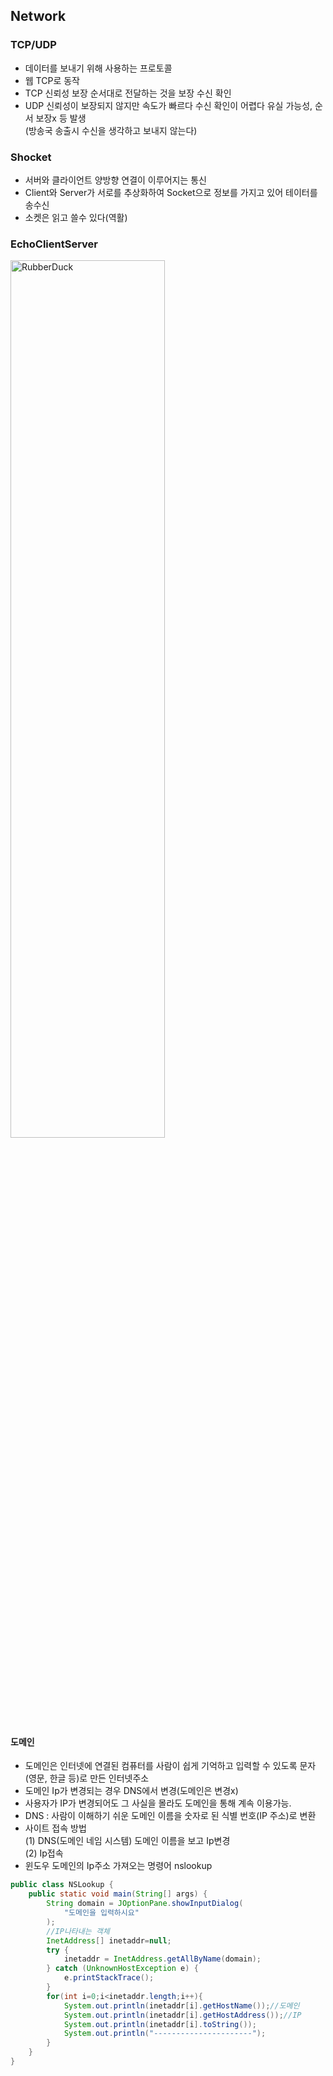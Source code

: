 ## Network
### TCP/UDP
* 데이터를 보내기 위해 사용하는 프로토콜
* 웹 TCP로 동작
* TCP 신뢰성 보장 순서대로 전달하는 것을 보장 수신 확인
* UDP 신뢰성이 보장되지 않지만 속도가 빠르다 수신 확인이 어렵다 유실 가능성, 순서 보장x 등 발생  
 (방송국 송출시 수신을 생각하고 보내지 않는다)
### Shocket
* 서버와 클라이언트 양방향 연결이 이루어지는 통신
* Client와 Server가 서로를 추상화하여 Socket으로 정보를 가지고 있어 테이터를 송수신
* 소켓은 읽고 쓸수 있다(역활)
### EchoClientServer
<img src="https://i.ibb.co/M2TrBz1/2022-06-27-204312.png" width="70%" height="60%" title="px(픽셀) 크기 설정" alt="RubberDuck"></img>
#### 도메인
* 도메인은 인터넷에 연결된 컴퓨터를 사람이 쉽게 기억하고 입력할 수 있도록 문자(영문, 한글 등)로 만든 인터넷주소
* 도메인 Ip가 변경되는 경우 DNS에서 변경(도메인은 변경x)
* 사용자가 IP가 변경되어도 그 사실을 몰라도 도메인을 통해 계속 이용가능.
* DNS : 사람이 이해하기 쉬운 도메인 이름을 숫자로 된 식별 번호(IP 주소)로 변환
* 사이트 접속 방법  
  (1) DNS(도메인 네임 시스템) 도메인 이름을 보고 Ip변경  
  (2) Ip접속  
* 윈도우 도메인의 Ip주소 가져오는 명령어 nslookup
```java
public class NSLookup {
	public static void main(String[] args) {
		String domain = JOptionPane.showInputDialog(
			"도메인을 입력하시요"
		);
		//IP나타내는 객체
		InetAddress[] inetaddr=null;
		try {
			inetaddr = InetAddress.getAllByName(domain);
		} catch (UnknownHostException e) {
			e.printStackTrace();
		}
		for(int i=0;i<inetaddr.length;i++){
			System.out.println(inetaddr[i].getHostName());//도메인
			System.out.println(inetaddr[i].getHostAddress());//IP
			System.out.println(inetaddr[i].toString());
			System.out.println("----------------------");
		}
	}
}
```
